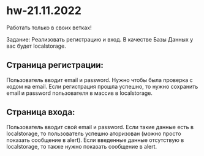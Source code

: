 # hw-21.11.2022

Работать только в своих ветках!

Задание:
Реализовать регистрацию и вход. В качестве Базы Данных у вас будет localstorage. 

## Страница регистрации: 
Пользователь вводит email и password. Нужно чтобы была проверка с кодом на email. Если регистрация прошла успешно, то нужно сохранить email и password пользователя в массив в localstorage.

## Страница входа: 
Пользователь вводит свой email и password. Если такие данные есть в localstorage, то пользователь успешно аторизован (можно просто показать сообщение в alert). Если введенные данные отсутствую в localstorage, то также нужно показать сообщение в alert.
